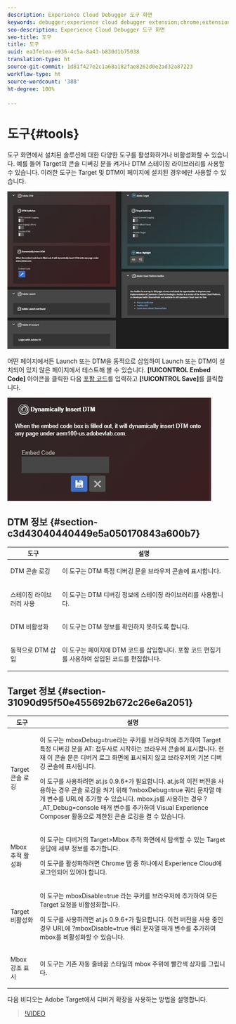 ```yaml
---
description: Experience Cloud Debugger 도구 화면
keywords: debugger;experience cloud debugger extension;chrome;extension;tools;dtm;target
seo-description: Experience Cloud Debugger 도구 화면
seo-title: 도구
title: 도구
uuid: ea3fe1ea-e936-4c5a-8a43-b830d1b75038
translation-type: ht
source-git-commit: 1d81f427e2c1a68a182fae8262d0e2ad32a87223
workflow-type: ht
source-wordcount: '388'
ht-degree: 100%

---
```



# 도구{#tools}

도구 화면에서 설치된 솔루션에 대한 다양한 도구를 활성화하거나 비활성화할 수 있습니다. 예를 들어 Target의 콘솔 디버깅 문을 켜거나 DTM 스테이징 라이브러리를 사용할 수 있습니다. 이러한 도구는 Target 및 DTM이 페이지에 설치된 경우에만 사용할 수 있습니다.

![](assets/tools.jpg)

어떤 페이지에서든 Launch 또는 DTM을 동적으로 삽입하여 Launch 또는 DTM이 설치되어 있지 않은 페이지에서 테스트해 볼 수 있습니다. **[!UICONTROL Embed Code]** 아이콘을 클릭한 다음 [포함 코드](https://docs.adobe.com/content/help/ko-KR/dtm/using/client-side/deployment.html)를 입력하고 **[!UICONTROL Save]**&#x200B;를 클릭합니다.

![](assets/tools-embedcode.jpg)

## DTM 정보 {#section-c3d43040440449e5a050170843a600b7}

<table id="table_04625C3319134E169A35DB74C1D1FB31"> 
 <thead> 
  <tr> 
   <th colname="col1" class="entry"> 도구 </th> 
   <th colname="col2" class="entry"> 설명 </th> 
  </tr>
 </thead>
 <tbody> 
  <tr> 
   <td colname="col1"> <p> DTM 콘솔 로깅 </p> </td> 
   <td colname="col2"> <p>이 도구는 DTM 특정 디버깅 문을 브라우저 콘솔에 표시합니다. </p> </td> 
  </tr> 
  <tr> 
   <td colname="col1"> <p>스테이징 라이브러리 사용 </p> </td> 
   <td colname="col2"> <p>이 도구는 DTM 디버깅 정보에 스테이징 라이브러리를 사용합니다. </p> </td> 
  </tr> 
  <tr> 
   <td colname="col1"> <p>DTM 비활성화 </p> </td> 
   <td colname="col2"> <p>이 도구는 DTM 정보를 확인하지 못하도록 합니다. </p> </td> 
  </tr> 
  <tr> 
   <td colname="col1"> <p> 동적으로 DTM 삽입 </p> </td> 
   <td colname="col2"> <p> 이 도구는 페이지에 DTM 코드를 삽입합니다. 포함 코드 편집기를 사용하여 삽입된 코드를 편집합니다. </p> </td> 
  </tr> 
 </tbody> 
</table>

## Target 정보 {#section-31090d95f50e455692b672c26e6a2051}

<table id="table_A71D269B49F4417599EBACA44D5CCF4F"> 
 <thead> 
  <tr> 
   <th colname="col1" class="entry"> 도구 </th> 
   <th colname="col2" class="entry"> 설명 </th> 
  </tr>
 </thead>
 <tbody> 
  <tr> 
   <td colname="col1"> <p>Target 콘솔 로깅 </p> </td> 
   <td colname="col2"> <p>이 도구는 <span class="codeph"> mboxDebug=true</span>라는 쿠키를 브라우저에 추가하여 Target 특정 디버깅 문을 <span class="codeph"> AT:</span> 접두사로 시작하는 브라우저 콘솔에 표시합니다. 현재 이 콘솔 문은 디버거 로그 화면에 표시되지 않고 브라우저의 기본 디버깅 콘솔에 표시됩니다. </p> <p> 이 도구를 사용하려면 at.js 0.9.6+가 필요합니다. at.js의 이전 버전을 사용하는 경우 콘솔 로깅을 켜기 위해 <span class="codeph"> ?mboxDebug=true</span> 쿼리 문자열 매개 변수를 URL에 추가할 수 있습니다. mbox.js를 사용하는 경우 <span class="codeph"> ?_AT_Debug=console</span> 매개 변수를 추가하여 Visual Experience Composer 활동으로 제한된 콘솔 로깅을 켤 수 있습니다. </p> </td> 
  </tr> 
  <tr> 
   <td colname="col1"> <p> Mbox 추적 활성화 </p> </td> 
   <td colname="col2"> <p>이 도구는 디버거의 <span class="uicontrol"> Target&gt;Mbox 추적</span> 화면에서 탐색할 수 있는 Target 응답에 세부 정보를 추가합니다. </p> <p> 이 도구를 활성화하려면 Chrome 탭 중 하나에서 Experience Cloud에 로그인되어 있어야 합니다. </p> </td> 
  </tr> 
  <tr> 
   <td colname="col1"> <p>Target 비활성화 </p> </td> 
   <td colname="col2"> <p>이 도구는 <span class="codeph"> mboxDisable=true</span> 라는 쿠키를 브라우저에 추가하여 모든 Target 요청을 비활성화합니다. </p> <p> 이 도구를 사용하려면 at.js 0.9.6+가 필요합니다. 이전 버전을 사용 중인 경우 URL에 <span class="codeph"> ?mboxDisable=true </span> 쿼리 문자열 매개 변수를 추가하여 mbox를 비활성화할 수 있습니다. </p> </td> 
  </tr> 
  <tr> 
   <td colname="col1"> <p> Mbox 강조 표시 </p> </td> 
   <td colname="col2"> <p> 이 도구는 기존 자동 줄바꿈 스타일의 mbox 주위에 빨간색 상자를 그립니다. </p> </td> 
  </tr> 
 </tbody> 
</table>

다음 비디오는 Adobe Target에서 디버거 확장을 사용하는 방법을 설명합니다.

>[!VIDEO](https://video.tv.adobe.com/v/23115t2/?captions=kor)

